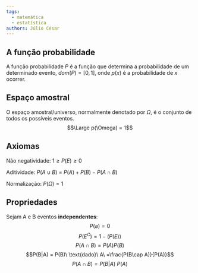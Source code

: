 ```yaml
---
tags:
  - matemática
  - estatística
authors: Júlio César
---
```


## A função probabilidade

A função probabilidade $P$ é a função que determina a probabilidade de um determinado evento, $dom(P) = [0,1]$, onde $p(x)$ é a probabilidade de $x$ ocorrer.
## Espaço amostral

O espaço amostral/universo, normalmente denotado por $\Omega$, é o conjunto de todos os possíveis eventos.
$$\Large p(\Omega) = 1$$
## Axiomas

Não negatividade: $1 \geq P(E) \geq 0$

Aditividade: $P(A\cup B)$ = $P(A) + P(B) - P(A\cap B)$

Normalização: $P(\Omega) = 1$
## Propriedades

Sejam A e B eventos **independentes**:
$$P(\varnothing) = 0$$
$$P(E^C) = 1 - (P(E))$$
$$P(A\cap B) = P(A)P(B)$$
$$P(B|A) = P(B)\ \text{dado}\ A\ =\frac{P(B\cap A)}{P(A)}$$
$$P(A\cap B) = P(B|A)\ P(A)$$
